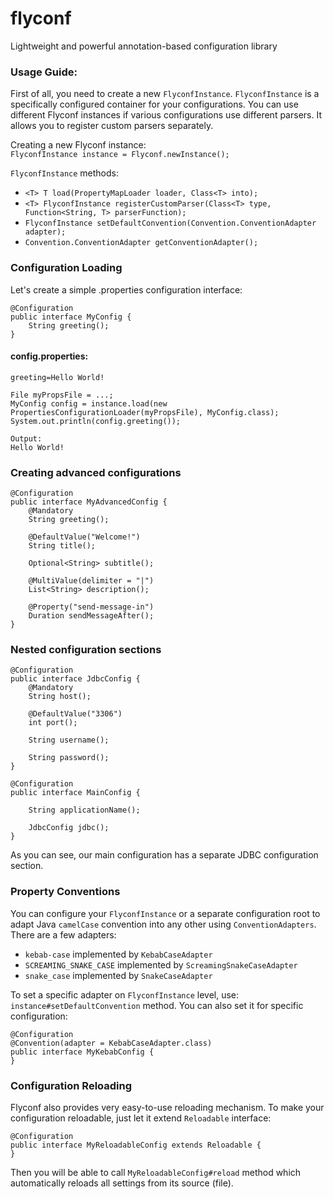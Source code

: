 # flyconf

Lightweight and powerful annotation-based configuration library

### Usage Guide:

First of all, you need to create a new `FlyconfInstance`.
`FlyconfInstance` is a specifically configured container for your configurations.
You can use different Flyconf instances if various configurations use different parsers. It allows you to register custom parsers separately.

Creating a new Flyconf instance:  
`FlyconfInstance instance = Flyconf.newInstance();`

`FlyconfInstance` methods:

* `<T> T load(PropertyMapLoader loader, Class<T> into);`
* `<T> FlyconfInstance registerCustomParser(Class<T> type, Function<String, T> parserFunction);`
* `FlyconfInstance setDefaultConvention(Convention.ConventionAdapter adapter);`
* `Convention.ConventionAdapter getConventionAdapter();`

### Configuration Loading

Let's create a simple .properties configuration interface:

```
@Configuration
public interface MyConfig {
    String greeting();
}
```

#### config.properties:

```
greeting=Hello World!
```

```
File myPropsFile = ...;
MyConfig config = instance.load(new PropertiesConfigurationLoader(myPropsFile), MyConfig.class);
System.out.println(config.greeting());

Output:
Hello World!
```

### Creating advanced configurations

```
@Configuration
public interface MyAdvancedConfig {
    @Mandatory
    String greeting();
    
    @DefaultValue("Welcome!")
    String title();
    
    Optional<String> subtitle();
    
    @MultiValue(delimiter = "|")
    List<String> description();
    
    @Property("send-message-in")
    Duration sendMessageAfter();
}
```

### Nested configuration sections

```
@Configuration
public interface JdbcConfig {
    @Mandatory
    String host();
    
    @DefaultValue("3306")
    int port();
    
    String username();
    
    String password();
}
```

```
@Configuration
public interface MainConfig {

    String applicationName();
    
    JdbcConfig jdbc();
}
```

As you can see, our main configuration has a separate JDBC configuration section.

### Property Conventions

You can configure your `FlyconfInstance` or a separate configuration root to adapt Java `camelCase` convention into any
other using `ConventionAdapters`.
There are a few adapters:

* `kebab-case` implemented by `KebabCaseAdapter`
* `SCREAMING_SNAKE_CASE` implemented by `ScreamingSnakeCaseAdapter`
* `snake_case` implemented by `SnakeCaseAdapter`

To set a specific adapter on `FlyconfInstance` level, use:
`instance#setDefaultConvention` method.
You can also set it for specific configuration:

```
@Configuration
@Convention(adapter = KebabCaseAdapter.class)
public interface MyKebabConfig {
}
```

### Configuration Reloading

Flyconf also provides very easy-to-use reloading mechanism. To make your configuration reloadable, just let it
extend `Reloadable` interface:

```
@Configuration
public interface MyReloadableConfig extends Reloadable {
}
```

Then you will be able to call `MyReloadableConfig#reload` method which automatically reloads all settings from its
source (file).